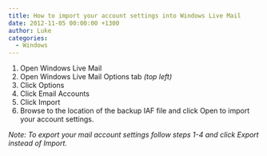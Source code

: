 ```yaml
---
title: How to import your account settings into Windows Live Mail
date: 2012-11-05 00:00:00 +1300
author: Luke
categories:
  - Windows
---
```


  1. Open Windows Live Mail
  2. Open Windows Live Mail Options tab _(top left)_
  3. Click Options
  4. Click Email Accounts
  5. Click Import
  6. Browse to the location of the backup IAF file and click Open to import your account settings.

_Note: To export your mail account settings follow steps 1-4 and click Export instead of Import._
